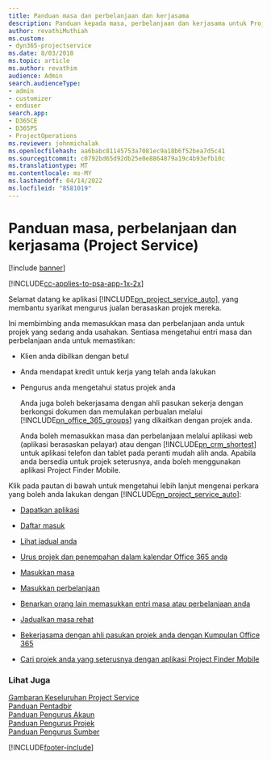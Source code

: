 ```yaml
---
title: Panduan masa dan perbelanjaan dan kerjasama
description: Panduan kepada masa, perbelanjaan dan kerjasama untuk Project Service
author: revathiMuthiah
ms.custom:
- dyn365-projectservice
ms.date: 8/03/2018
ms.topic: article
ms.author: revathim
audience: Admin
search.audienceType:
- admin
- customizer
- enduser
search.app:
- D365CE
- D365PS
- ProjectOperations
ms.reviewer: johnmichalak
ms.openlocfilehash: aa6babc81145753a7081ec9a18b6f52bea7d5c41
ms.sourcegitcommit: c0792bd65d92db25e0e8864879a19c4b93efb10c
ms.translationtype: MT
ms.contentlocale: ms-MY
ms.lasthandoff: 04/14/2022
ms.locfileid: "8581019"
---
```

# <a name="time-expense-and-collaboration-guide-project-service"></a>Panduan masa, perbelanjaan dan kerjasama (Project Service)

[!include [banner](../includes/psa-now-project-operations.md)]

[!INCLUDE[cc-applies-to-psa-app-1x-2x](../includes/cc-applies-to-psa-app-1x-2x.md)]

Selamat datang ke aplikasi [!INCLUDE[pn_project_service_auto](../includes/pn-project-service-auto.md)], yang membantu syarikat mengurus jualan berasaskan projek mereka. 
  
 Ini membimbing anda memasukkan masa dan perbelanjaan anda untuk projek yang sedang anda usahakan. Sentiasa mengetahui entri masa dan perbelanjaan anda untuk memastikan:  
  
- Klien anda dibilkan dengan betul  
  
- Anda mendapat kredit untuk kerja yang telah anda lakukan  
  
- Pengurus anda mengetahui status projek anda  
  
  Anda juga boleh bekerjasama dengan ahli pasukan sekerja dengan berkongsi dokumen dan memulakan perbualan melalui [!INCLUDE[pn_office_365_groups](../includes/pn-office-365-groups.md)] yang dikaitkan dengan projek anda.  
  
  Anda boleh memasukkan masa dan perbelanjaan melalui aplikasi web (aplikasi berasaskan pelayar) atau dengan [!INCLUDE[pn_crm_shortest](../includes/pn-crm-shortest.md)] untuk aplikasi telefon dan tablet pada peranti mudah alih anda. Apabila anda bersedia untuk projek seterusnya, anda boleh menggunakan aplikasi Project Finder Mobile.  
  
Klik pada pautan di bawah untuk mengetahui lebih lanjut mengenai perkara yang boleh anda lakukan dengan [!INCLUDE[pn_project_service_auto](../includes/pn-project-service-auto.md)]:  
  
-   [Dapatkan aplikasi](../psa/get-apps.md)  
  
-   [Daftar masuk](../psa/sign-in.md)  
  
-   [Lihat jadual anda](../psa/view-schedule.md)  
  
-   [Urus projek dan penempahan dalam kalendar Office 365 anda](../psa/manage-project-bookings-office-365-calendar.md)  
  
-   [Masukkan masa](../psa/enter-time.md)  
  
-   [Masukkan perbelanjaan](../psa/enter-expenses.md)  
  
-   [Benarkan orang lain memasukkan entri masa atau perbelanjaan anda](../psa/allow-someone-else-enter-time-entry-expense.md)  
  
-   [Jadualkan masa rehat](../psa/schedule-time-off.md)  
  
-   [Bekerjasama dengan ahli pasukan projek anda dengan Kumpulan Office 365](../psa/collaborate-project-team-members-office-365-groups.md)  
  
-   [Cari projek anda yang seterusnya dengan aplikasi Project Finder Mobile](../psa/find-next-project-finder-mobile-app.md)  
  
### <a name="see-also"></a>Lihat Juga  
 [Gambaran Keseluruhan Project Service](../psa/overview.md)   
 [Panduan Pentadbir](../psa/admin-guide.md)   
 [Panduan Pengurus Akaun](../psa/account-manager-guide.md)   
 [Panduan Pengurus Projek](../psa/project-manager-guide.md)   
 [Panduan Pengurus Sumber](../psa/resource-manager-guide.md)   


[!INCLUDE[footer-include](../includes/footer-banner.md)]
